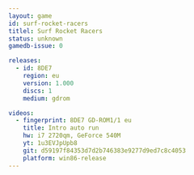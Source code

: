 ```yaml
---
layout: game
id: surf-rocket-racers
titlel: Surf Rocket Racers
status: unknown
gamedb-issue: 0

releases:
  - id: 8DE7
    region: eu
    version: 1.000
    discs: 1
    medium: gdrom

videos:
  - fingerprint: 8DE7 GD-ROM1/1 eu
    title: Intro auto run
    hw: i7 2720qm, GeForce 540M
    yt: 1u3EVJpUpb8
    git: d59197f84353d7d2b746383e9277d9ed7c8c4053
    platform: win86-release
---
```

